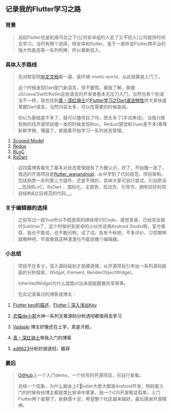 ## 记录我的Flutter学习之路
### 背景
> 说起Flutter也是机缘巧合之下(公司安卓组的人走了又不招人)公司提供时间去学习，当时有两个选择，转安卓和flutter，鉴于一直听说Flutter跨平台的强大性能高等一系列吹捧，所以果断投入。

### 具体入手路线
> 先对照官网[中文文档](https://flutterchina.club)看一遍，装环境->hello world，从此就算是入门了。
> 
> 这个时候发现Dart是门新语言，但不要慌。据我了解，掌握JS/Java/Swift/Kotlin这些语言的开发者基本无压力入门，当然也有个别语法不一样，我也找到[真丶深红骑士](https://juejin.im/user/597247ad5188255aed1fbba6)的[Flutter学习之Dart语法特性](https://juejin.im/post/5c44727df265da611c274087)供大家快速掌握Dart语言。当然内容太多，可以在需要的时候查阅。
> 
> 你以为基础差不多了，就可以撸项目了吗，想太多了(手动黑线)，当我兴致勃勃的找开源项目撸一发的时候发现Bloc，Redux(感觉和Vuex差不多)等等新鲜字眼，懵逼了，紧接着开始学习一系列状态管理。

1. [Scoped Model](https://juejin.im/post/5b97fa0d5188255c5546dcf8)
2. [Redux](https://juejin.im/post/5ba26c086fb9a05ce57697da)
3. [BLoC](https://juejin.im/post/5bb6f344f265da0aa664d68a)
4. [RxDart](https://juejin.im/post/5bcea438e51d4536c65d2232)

> 这四篇博客看完了基本对状态管理就有了大概认识，好了，开始撸一发了，我选的开源项目是[flutter_wanandroid](https://github.com/Sky24n/flutter_wanandroid)。从中学到了代码规范，项目架构，包括熟悉一系列第三方插件，还是不错的，具体大家可自行尝试，引自原话__包括BLoC、RxDart 、国际化、主题色、启动页、引导页，拥有较好的项目结构&比较规范的代码__。


### 关于编辑器的选择
> 之前写过一段Vue所以不假思索的继续用VSCode，感觉真香，已经完全替代Sublime了，这个时候听到安卓的小伙伴说用Android Studio啊，官方推荐，我也不敢说，也不敢问啊，试了试。各有千秋吧，不多评价，习惯哪种就哪种吧，毕竟像我这种渣渣也不能说撸个编辑器。

### 小总结
> 项目不在多少，深入源码级别才是硬道理，从开源项目引申出一系列源码层面的分析探索，Widget, Element, RenderObjectWidget。
> 
> InheritedWidget为什么就能of出来就能数据共享等等。
> 
> 在此记录看过的博客或博主：

1. [Flutter key的描述](https://segmentfault.com/a/1190000011276853)，[Flutter | 深入浅出Key](https://juejin.im/post/5ca2152f6fb9a05e1a7a9a26)

2. [恋猫de小郭](https://juejin.im/user/582aca2ba22b9d006b59ae68/posts)大神一系列文章源码分析透彻都值得去学习
3. [Vadaski](https://juejin.im/user/5b5d45f4e51d453526175c06) 博主好像还在上学，真是汗颜。
4. [真丶深红骑士](https://juejin.im/user/597247ad5188255aed1fbba6/posts)带我入门的博客
5. [ad6623](https://juejin.im/user/569dca187db2a200521046a7/posts)分析的很透彻，膜拜

### 最后
> [GitHub](https://github.com/Davisjy/My_Flutter_Study/tree/master)上一个入门demo，一个仿写的开源项目，可自行查看。
> 
> 总结一个现象，为什么掘金上Flutter大佬大都是Android开发，特别是入门的时候有些博主都是类比安卓中某某，我一个iOS开发略显孤单。入门Flutter两个星期了，新鲜感十足，希望整个社区越来越好。最后感谢开源精神。
